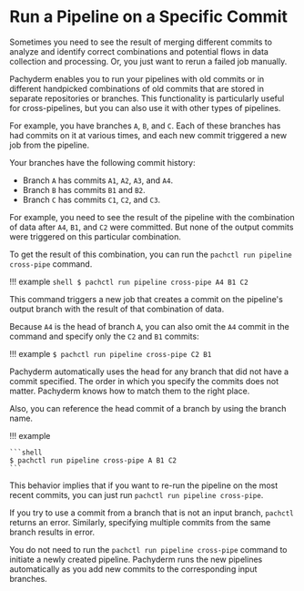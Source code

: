 # Run a Pipeline on a Specific Commit

Sometimes you need to see the result of merging different commits
to analyze and identify correct combinations and potential flows in
data collection and processing. Or, you just want to rerun a failed job
manually.

Pachyderm enables you to run your pipelines with old commits or in different
handpicked combinations of old commits that are stored in separate
repositories or branches. This functionality is particularly useful for
cross-pipelines, but you can also use it with other types of pipelines.

For example, you have branches `A`, `B`, and `C`. Each of these branches has
had commits on it at various times, and each new commit
triggered a new job from the pipeline.

Your branches have the following commit history:

* Branch `A` has commits `A1`, `A2`, `A3`, and `A4`.
* Branch `B` has commits `B1` and `B2`.
* Branch `C` has commits `C1`, `C2`, and `C3`.

For example, you need to see the result of the
pipeline with the combination of data after `A4`, `B1`, and `C2` were
committed.
But none of the output commits were triggered on this particular combination.

To get the result of this combination, you can run the `pachctl run pipeline
cross-pipe` command.

!!! example
    ```shell
    $ pachctl run pipeline cross-pipe A4 B1 C2
    ```

This command triggers a new job that creates a commit on the
pipeline's output branch with the result of that combination of data.

Because `A4` is the head of branch `A`, you can also omit the `A4` commit
in the command and specify only the `C2` and `B1` commits:

!!! example
    ```
    $ pachctl run pipeline cross-pipe C2 B1
    ```

Pachyderm automatically uses the head for any branch that did not have a
commit specified. The order in which you specify the commits does not
matter. Pachyderm knows how to match them to the right place.

Also, you can reference the head commit of a branch by using the branch
name.

!!! example

    ```shell
    $ pachctl run pipeline cross-pipe A B1 C2
    ```

This behavior implies that if you want to re-run the pipeline on the
most recent commits, you can just run `pachctl run pipeline cross-pipe`.

If you try to use a commit from a branch that is not an input
branch, `pachctl` returns an error.
Similarly, specifying multiple commits from the same branch results in error.

You do not need to run the `pachctl run pipeline cross-pipe`
command to initiate a newly created pipeline. Pachyderm runs the new
pipelines automatically as you add new commits to the corresponding
input branches.
